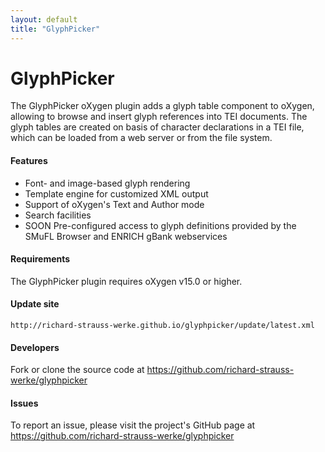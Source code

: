 ```yaml
---
layout: default
title: "GlyphPicker"
---
```


# GlyphPicker

The GlyphPicker oXygen plugin adds a glyph table component to oXygen, allowing to
browse and insert glyph references into TEI documents. The glyph tables are created
on basis of character declarations in a TEI file, which can be loaded
from a web server or from the file system.

#### Features

- Font- and image-based glyph rendering
- Template engine for customized XML output
- Support of oXygen's Text and Author mode
- Search facilities
- SOON Pre-configured access to glyph definitions provided by the SMuFL Browser and ENRICH gBank webservices 

#### Requirements

The GlyphPicker plugin requires oXygen v15.0 or higher.

#### Update site

`http://richard-strauss-werke.github.io/glyphpicker/update/latest.xml`

#### Developers

Fork or clone the source code at https://github.com/richard-strauss-werke/glyphpicker

#### Issues

To report an issue, please visit the project's GitHub page at https://github.com/richard-strauss-werke/glyphpicker
